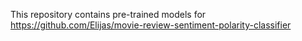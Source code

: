 This repository contains pre-trained models for
https://github.com/Elijas/movie-review-sentiment-polarity-classifier

